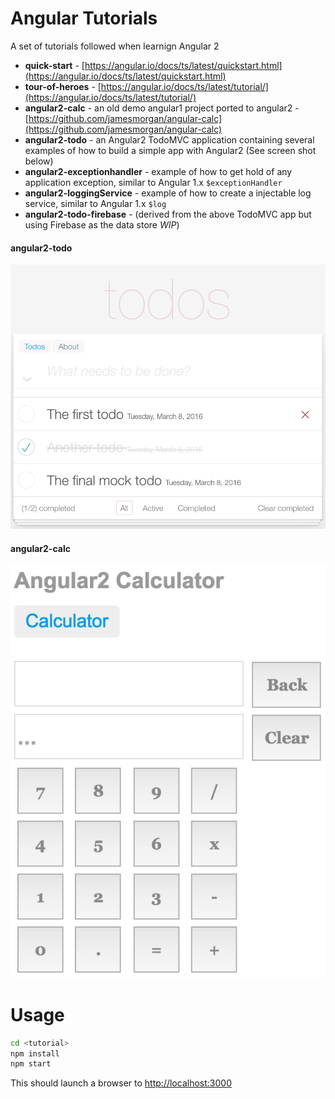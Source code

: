 Angular Tutorials
=================

A set of tutorials followed when learnign Angular 2

* **quick-start** - [https://angular.io/docs/ts/latest/quickstart.html](https://angular.io/docs/ts/latest/quickstart.html)
* **tour-of-heroes** - [https://angular.io/docs/ts/latest/tutorial/](https://angular.io/docs/ts/latest/tutorial/)
* **angular2-calc** - an old demo angular1 project ported to angular2 - [https://github.com/jamesmorgan/angular-calc](https://github.com/jamesmorgan/angular-calc)
* **angular2-todo** -  an Angular2 TodoMVC application containing several examples of how to build a simple app with Angular2 (See screen shot below)
* **angular2-exceptionhandler** - example of how to get hold of any application exception, similar to Angular 1.x `$exceptionHandler`
* **angular2-loggingService** - example of how to create a injectable log service, similar to Angular 1.x `$log`
* **angular2-todo-firebase** - (derived from the above TodoMVC app but using Firebase as the data store _WIP_)

#### angular2-todo
![angular2-todo.png](./angular2-todo.png)

#### angular2-calc
![angular2-calc.png](./angular2-calc.png)


Usage
=====

````bash
cd <tutorial>
npm install
npm start
````

This should launch a browser to [http://localhost:3000](http://localhost:3000)